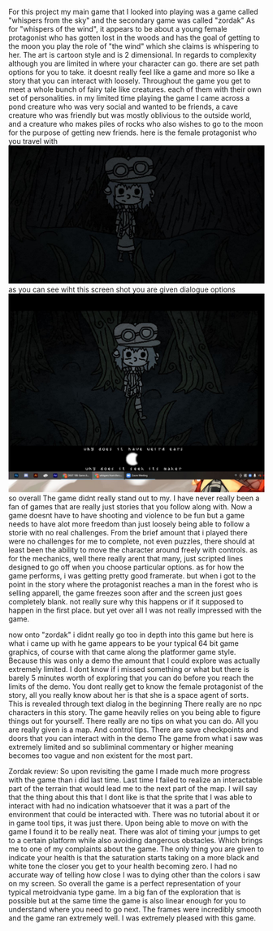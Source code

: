 For this project my main game that I looked into playing was a game called "whispers from the sky" and the secondary game was called
"zordak" 
As for "whispers of the wind", it appears to be about a young female protagonist who has gotten lost in the woods and has the goal of getting to the moon
you play the role of "the wind" which she claims is whispering to her. The art is cartoon style and is 2 dimensional. In regards to complexity although you are limited in where your 
character can go. there are set path options for you to take. it doesnt really feel like a game and more so like a story that you can interact with loosely. Throughout the game you get 
to meet a whole bunch of fairy tale like creatures. each of them with their own set of personalities. in my limited time playing the game I came across a pond creature who was very 
social and wanted to be friends, a cave creature who was friendly but was mostly oblivious to the outside world, and a creature who makes piles of rocks who also wishes to go to the moon
for the purpose of getting new friends. 
here is the female protagonist who you travel with
![image](woods1.JPG) 
as you can see wiht this screen shot you are given dialogue options 
![image](woods2.JPG) 
so overall The game didnt really stand out to my. I have never really been a fan of games that are really just stories that you follow along with. Now a game doesnt have to have shooting and violence to be fun but a game needs to have alot more freedom than just loosely being able to follow a storie with no real challenges. From the brief amount that i played there were no challenges for me to complete, not even puzzles, there should at least been the ability to move the character around freely with controls. as for the mechanics, well there really arent that many, just scripted lines designed to go off when you choose particular options. as for how the game performs, i was getting pretty good framerate. but when i got to the point in the story where the protagonist reaches a man in the forest who is selling apparell, the game freezes soon after and the screen just goes completely blank. not really sure why this happens or if it supposed to happen in the first place. but yet over all I was not really impressed with the game.

now onto "zordak" i didnt really go too in depth into this game but here is what i came up with 
he game appears to be your typical 64 bit game graphics, of course with that came along the platformer game style.
Because this was only a demo the amount that I could explore was actually extremely limited. I dont know if i missed something or what but there is barely 5 minutes worth of exploring that you can do before you reach the limits of the demo.
You dont really get to know the female protagonist of the story, all you really know about her is that she is a space agent of sorts. This is revealed through text dialog in the beginning
There really are no npc characters in this story.
The game heavily relies on you being able to figure things out for yourself. There really are no tips on what you can do. All you are really given is a map. And control tips.
There are save checkpoints and doors that you can interact with in the demo
The game from what i saw was extremely limited and so subliminal commentary or higher meaning becomes too vague and non existent for the most part.

Zordak review: 
  So upon revisiting the game I made much more progress with the game than i did last time. Last time I failed to realize an interactable part of the terrain that would lead me to the next part of the map. I will say that the thing about this that I dont like is that the sprite that I was able to interact with had no indication whatsoever that it was a part of the environment that could be interacted with. There was no tutorial about it or in game tool tips, it was just there. 
  Upon being able to move on with the game I found it to be really neat. There was alot of timing your jumps to get to a certain platform while also avoiding dangerous obstacles. Which brings me to one of my complaints about the game. The only thing you are given to indicate your health is that the saturation starts taking on a more black and white tone the closer you get to your health becoming zero. I had no accurate way of telling how close I was to dying other than the colors i saw on my screen.
  So overall the game is a perfect representation of your typical metroidvania type game. Im a big fan of the exploration that is possible but at the same time the game is also linear enough for you to understand where you need to go next. The frames were incredibly smooth and the game ran extremely well. I was extremely pleased with this game.

